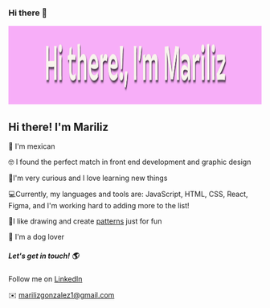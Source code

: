 ### Hi there 👋

<img src="hiThereImMariliz.gif " alt="Mariliz" width="1360" height="156"/>

## Hi there! I'm Mariliz 
📍 I'm mexican

🤓 I found the perfect match in front end development and graphic design 

🧠I'm very curious and I love learning new things

💻Currently, my languages and tools are: JavaScript, HTML, CSS, React, Figma,  and I'm working hard to adding more to the list!

🎨I like drawing and create [patterns](https://www.instagram.com/maarilizz/) just for fun

🐶 I'm a dog lover


##### Let's get in touch! 🌎

Follow me on [LinkedIn](https://www.linkedin.com/in/mariliz-gonzalez-gomez/)

✉️ marilizgonzalez1@gmail.com


<!--
**Maariliz/Maariliz** is a ✨ _special_ ✨ repository because its `README.md` (this file) appears on your GitHub profile.

Here are some ideas to get you started:

- 🔭 I’m currently working on ...
- 🌱 I’m currently learning ...
- 👯 I’m looking to collaborate on ...
- 🤔 I’m looking for help with ...
- 💬 Ask me about ...
- 📫 How to reach me: ...
- 😄 Pronouns: ...
- ⚡ Fun fact: ...
-->
